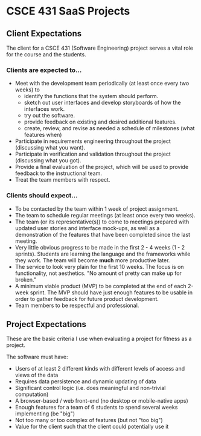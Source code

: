 # CSCE 431 SaaS Projects

## Client Expectations

The client for a CSCE 431 (Software Engineering) project serves a vital role for the course and the students.

### Clients are expected to...

* Meet with the development team periodically (at least once every two weeks) to
  + identify the functions that the system should perform.
  + sketch out user interfaces and develop storyboards of how the interfaces work.
  + try out the software.
  + provide feedback on existing and desired additional features.
  + create, review, and revise as needed a schedule of milestones (what features when)
* Participate in requirements engineering throughout the project (discussing what you want).
* Participate in verification and validation throughout the project (discussing what you got).
* Provide a final evaluation of the project, which will be used to provide feedback to the instructional team.
* Treat the team members with respect.

### Clients should expect...

* To be contacted by the team within 1 week of project assignment.
* The team to schedule regular meetings (at least once every two weeks).
* The team (or its representative(s)) to come to meetings prepared with updated user stories and interface mock-ups, as well as a demonstration of the features that have been completed since the last meeting.
* Very little obvious progress to be made in the first 2 - 4 weeks (1 - 2 sprints).  Students are learning the language and the frameworks while they work.  The team will become **much** more productive later.
* The service to look very plain for the first 10 weeks.  The focus is on functionality, not aesthetics. "No amount of pretty can make up for broken."
* A minimum viable product (MVP) to be completed at the end of each 2-week sprint. The MVP should have just enough features to be usable in order to gather feedback for future product development.
* Team members to be respectful and professional.

## Project Expectations

These are the basic criteria I use when evaluating a project for fitness as a project.

The software must have:

* Users of at least 2 different kinds with different levels of access and views of the data
* Requires data persistence and dynamic updating of data
* Significant control logic (i.e. does meaningful and non-trivial computation)
* A browser-based / web front-end (no desktop or mobile-native apps)
* Enough features for a team of 6 students to spend several weeks implementing (be "big")
* Not too many or too complex of features (but not "too big")
* Value for the client such that the client could potentially use it

